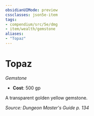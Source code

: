 ```yaml
---
obsidianUIMode: preview
cssclasses: json5e-item
tags:
- compendium/src/5e/dmg
- item/wealth/gemstone
aliases: 
- "Topaz"
---
```

# Topaz
*Gemstone*  

- **Cost**: 500 gp

A transparent golden yellow gemstone.

*Source: Dungeon Master's Guide p. 134*